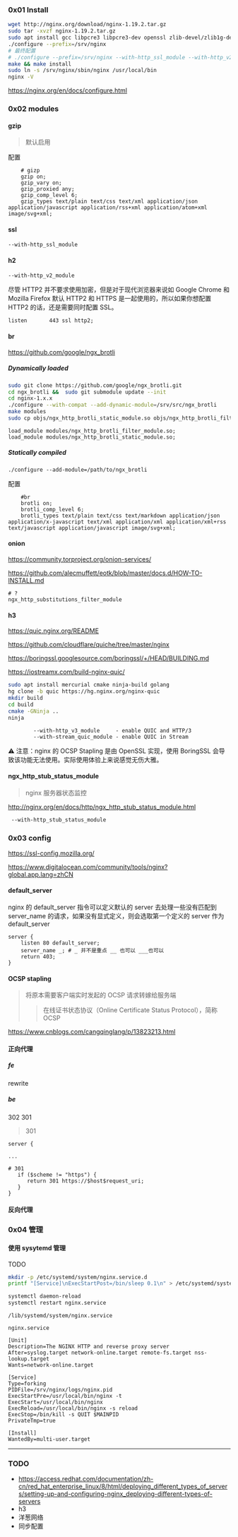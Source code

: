 ### 0x01 Install

```bash
wget http://nginx.org/download/nginx-1.19.2.tar.gz
sudo tar -xvzf nginx-1.19.2.tar.gz
sudo apt install gcc libpcre3 libpcre3-dev openssl zlib-devel/zlib1g-dev
./configure --prefix=/srv/nginx
# 最终配置
# ./configure --prefix=/srv/nginx --with-http_ssl_module --with-http_v2_module --add-module=/srv/src/ngx_brotli
make && make install
sudo ln -s /srv/nginx/sbin/nginx /usr/local/bin
nginx -V
```

https://nginx.org/en/docs/configure.html

### 0x02 modules

#### gzip

> 默认启用

配置

```nginx
    # gizp
    gzip on;
    gzip_vary on;
    gzip_proxied any;
    gzip_comp_level 6;
    gzip_types text/plain text/css text/xml application/json application/javascript application/rss+xml application/atom+xml image/svg+xml;
```

#### ssl

```bash
--with-http_ssl_module
```

#### h2

```bash
--with-http_v2_module
```

尽管 HTTP2 并不要求使用加密，但是对于现代浏览器来说如 Google Chrome 和 Mozilla Firefox 默认 HTTP2 和 HTTPS 是一起使用的，所以如果你想配置 HTTP2 的话，还是需要同时配置 SSL。

```nginx
listen       443 ssl http2;
```

#### br

https://github.com/google/ngx_brotli

##### Dynamically loaded

```bash
sudo git clone https://github.com/google/ngx_brotli.git
cd ngx_brotli &&  sudo git submodule update --init
cd nginx-1.x.x
./configure --with-compat --add-dynamic-module=/srv/src/ngx_brotli
make modules
sudo cp objs/ngx_http_brotli_static_module.so objs/ngx_http_brotli_filter_module.so /srv/nginx/modules
```

```
load_module modules/ngx_http_brotli_filter_module.so;
load_module modules/ngx_http_brotli_static_module.so;
```

##### Statically compiled

```
./configure --add-module=/path/to/ngx_brotli
```

配置

```nginx
    #br
    brotli on;
    brotli_comp_level 6;
    brotli_types text/plain text/css text/markdown application/json application/x-javascript text/xml application/xml application/xml+rss text/javascript application/javascript image/svg+xml;
```

#### onion

https://community.torproject.org/onion-services/

https://github.com/alecmuffett/eotk/blob/master/docs.d/HOW-TO-INSTALL.md

```
# ?
ngx_http_substitutions_filter_module
```

#### h3

https://quic.nginx.org/README

https://github.com/cloudflare/quiche/tree/master/nginx

https://boringssl.googlesource.com/boringssl/+/HEAD/BUILDING.md

https://iostreamx.com/build-nginx-quic/

```bash
sudo apt install mercurial cmake ninja-build golang
hg clone -b quic https://hg.nginx.org/nginx-quic
mkdir build
cd build
cmake -GNinja ..
ninja
```

```
        --with-http_v3_module     - enable QUIC and HTTP/3
        --with-stream_quic_module - enable QUIC in Stream
```

⚠ 注意：nginx 的 OCSP Stapling 是由 OpenSSL 实现，使用 BoringSSL 会导致该功能无法使用。实际使用体验上来说感觉无伤大雅。

#### ngx_http_stub_status_module

> nginx 服务器状态监控

http://nginx.org/en/docs/http/ngx_http_stub_status_module.html

```bash
 --with-http_stub_status_module
```

### 0x03 config

https://ssl-config.mozilla.org/

https://www.digitalocean.com/community/tools/nginx?global.app.lang=zhCN

#### default_server

nginx 的 default_server 指令可以定义默认的 server 去处理一些没有匹配到 server_name 的请求，如果没有显式定义，则会选取第一个定义的 server 作为 default_server

```nginx
server {
    listen 80 default_server;
    server_name _; # _ 并不是重点 __ 也可以 ___也可以
    return 403;
}
```

#### OCSP stapling

> 将原本需要客户端实时发起的 OCSP 请求转嫁给服务端
>
> > 在线证书状态协议（Online Certificate Status Protocol），简称 OCSP

https://www.cnblogs.com/cangqinglang/p/13823213.html

#### 正向代理

##### fe

rewrite

##### be

302 301

> 301

```nginx
server {

...

# 301
   if ($scheme != "https") {
      return 301 https://$host$request_uri;
   }
}
```

#### 反向代理

### 0x04 管理

#### 使用 sysytemd 管理

TODO

```bash
mkdir -p /etc/systemd/system/nginx.service.d
printf "[Service]\nExecStartPost=/bin/sleep 0.1\n" > /etc/systemd/system/nginx.service.d/override.conf

systemctl daemon-reload
systemctl restart nginx.service
```

`/lib/systemd/system/nginx.service`

`nginx.service`

```
[Unit]
Description=The NGINX HTTP and reverse proxy server
After=syslog.target network-online.target remote-fs.target nss-lookup.target
Wants=network-online.target

[Service]
Type=forking
PIDFile=/srv/nginx/logs/nginx.pid
ExecStartPre=/usr/local/bin/nginx -t
ExecStart=/usr/local/bin/nginx
ExecReload=/usr/local/bin/nginx -s reload
ExecStop=/bin/kill -s QUIT $MAINPID
PrivateTmp=true

[Install]
WantedBy=multi-user.target
```

---

### TODO

- https://access.redhat.com/documentation/zh-cn/red_hat_enterprise_linux/8/html/deploying_different_types_of_servers/setting-up-and-configuring-nginx_deploying-different-types-of-servers
- h3
- 洋葱网络
- 同步配置
